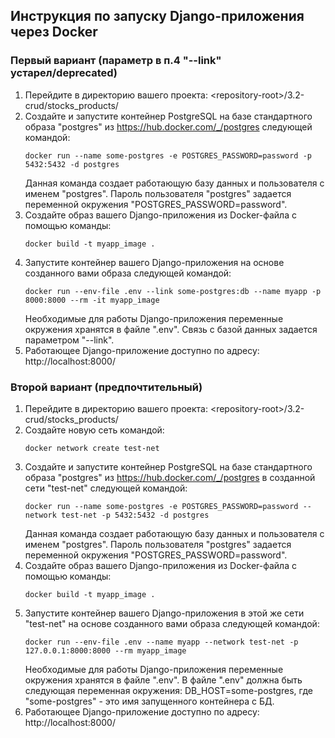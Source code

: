 ## Инструкция по запуску Django-приложения через Docker

### Первый вариант (параметр в п.4 "--link" устарел/deprecated)

1. Перейдите в директорию вашего проекта: \<repository-root>/3.2-crud/stocks_products/
2. Создайте и запустите контейнер PostgreSQL на базе стандартного образа "postgres" из https://hub.docker.com/_/postgres следующей командой:
    ```shell
    docker run --name some-postgres -e POSTGRES_PASSWORD=password -p 5432:5432 -d postgres
    ```
    Данная команда создает работающую базу данных и пользователя с именем "postgres". Пароль пользователя "postgres" задается переменной окружения "POSTGRES_PASSWORD=password".
3. Создайте образ вашего Django-приложения из Docker-файла с помощью команды:
    ```shell
    docker build -t myapp_image .
    ```
4. Запустите контейнер вашего Django-приложения на основе созданного вами образа следующей командой:
   ```shell
   docker run --env-file .env --link some-postgres:db --name myapp -p 8000:8000 --rm -it myapp_image
   ```
   Необходимые для работы Django-приложения переменные окружения хранятся в файле ".env". Связь с базой данных задается параметром "--link".
5. Работающее Django-приложение доступно по адресу: http://localhost:8000/

### Второй вариант (предпочтительный)

1. Перейдите в директорию вашего проекта: \<repository-root>/3.2-crud/stocks_products/
2. Создайте новую сеть командой:
    ```shell
    docker network create test-net
    ```
3. Создайте и запустите контейнер PostgreSQL на базе стандартного образа "postgres" из https://hub.docker.com/_/postgres в созданной сети "test-net" следующей командой:
    ```shell
    docker run --name some-postgres -e POSTGRES_PASSWORD=password --network test-net -p 5432:5432 -d postgres
    ```
    Данная команда создает работающую базу данных и пользователя с именем "postgres". Пароль пользователя "postgres" задается переменной окружения "POSTGRES_PASSWORD=password".
4. Создайте образ вашего Django-приложения из Docker-файла с помощью команды:
    ```shell
    docker build -t myapp_image .
    ```
5. Запустите контейнер вашего Django-приложения в этой же сети "test-net" на основе созданного вами образа следующей командой:
   ```shell
   docker run --env-file .env --name myapp --network test-net -p 127.0.0.1:8000:8000 --rm myapp_image
   ```
   Необходимые для работы Django-приложения переменные окружения хранятся в файле ".env". В файле ".env" должна быть следующая переменная окружения: DB_HOST=some-postgres, где "some-postgres" - это имя запущенного контейнера с БД.
6. Работающее Django-приложение доступно по адресу: http://localhost:8000/
